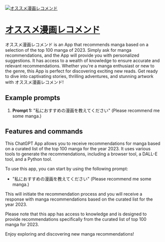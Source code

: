 [![オススメ漫画レコメンド](https://files.oaiusercontent.com/file-uBM54w6GwqqKRdqnORtZ3Cba?se=2123-10-17T10%3A21%3A06Z&sp=r&sv=2021-08-06&sr=b&rscc=max-age%3D31536000%2C%20immutable&rscd=attachment%3B%20filename%3Deb61658f-0c85-4a6f-bd8d-5081563b6c31.png&sig=OfP8s1tSUbQqsfnn4GbpUVnQYISTKHu%2B/28e1DSrgiE%3D)](https://chat.openai.com/g/g-TNPNlDzHQ-osusumeman-hua-rekomendo)

# [オススメ漫画レコメンド](https://chat.openai.com/g/g-TNPNlDzHQ-osusumeman-hua-rekomendo)

オススメ漫画レコメンド is an App that recommends manga based on a selection of the top 100 manga of 2023. Simply ask for manga recommendations, and the App will provide you with personalized suggestions. It has access to a wealth of knowledge to ensure accurate and relevant recommendations. Whether you're a manga enthusiast or new to the genre, this App is perfect for discovering exciting new reads. Get ready to dive into captivating stories, thrilling adventures, and stunning artwork with オススメ漫画レコメンド!

## Example prompts

1. **Prompt 1:** "私におすすめの漫画を教えてください" (Please recommend me some manga.)

## Features and commands

This ChatGPT App allows you to receive recommendations for manga based on a curated list of the top 100 manga for the year 2023. It uses various tools to generate the recommendations, including a browser tool, a DALL-E tool, and a Python tool.

To use this app, you can start by using the following prompt:

- "私におすすめの漫画を教えてください" (Please recommend me some manga.)

This will initiate the recommendation process and you will receive a response with manga recommendations based on the curated list for the year 2023.

Please note that this app has access to knowledge and is designed to provide recommendations specifically from the curated list of top 100 manga for 2023.

Enjoy exploring and discovering new manga recommendations!